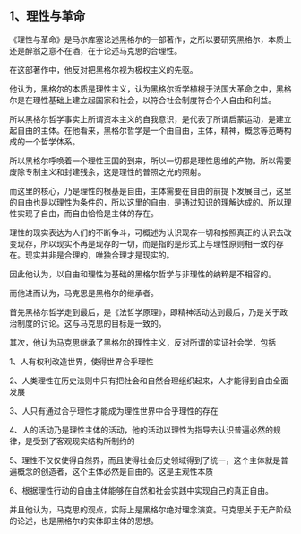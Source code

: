 <h2>1、理性与革命</h2><p data-pid="Lk0xIPGJ">《理性与革命》是马尔库塞论述黑格尔的一部著作，之所以要研究黑格尔，本质上还是醉翁之意不在酒，在于论述马克思的合理性。</p><p data-pid="V_EwCS0J">在这部著作中，他反对把黑格尔视为极权主义的先驱。</p><p data-pid="hO-9CPzZ">他认为，黑格尔的本质是理性主义，认为黑格尔哲学植根于法国大革命之中，黑格尔是在理性基础上建立起国家和社会，以符合社会制度符合个人自由和利益。</p><p data-pid="Qqx2OEXD">所以黑格尔哲学事实上所谓资本主义的自我意识，是代表了所谓启蒙运动，是建立起自由的主体。在他看来，黑格尔哲学是一个由自由，主体，精神，概念等范畴构成的一个哲学体系。</p><p data-pid="TrikxJSP">所以黑格尔呼唤着一个理性王国的到来，所以一切都是理性思维的产物。所以需要废除专制主义和封建残余，这是理性的普照之光的照射。</p><p data-pid="eBXDO1Rr">而这里的核心，乃是理性的根基是自由，主体需要在自由的前提下发展自己，这里的自由也是以理性为条件的，所以这里的自由，是通过知识的理解达成的。所以理性实现了自由，而自由恰恰是主体的存在。</p><p data-pid="rXF8KzSk">理性的现实表达为人们的不断争斗，可概述为认识现存一切和按照真正的认识去改变现存，所以现实不再是现存的一切，而是指的是形式上与理性原则相一致的存在。现实并非是合理的，唯独合理才是现实的。</p><p data-pid="0_C5PSGD">因此他认为，以自由和理性为基础的黑格尔哲学与非理性的纳粹是不相容的。</p><p data-pid="o8-hgifm">而他进而认为，马克思是黑格尔的继承者。</p><p data-pid="ISV2ite3">首先黑格尔哲学走到最后，是《法哲学原理》，即精神活动达到最后，乃是关于政治制度的讨论。这与马克思的目标是一致的。</p><p data-pid="j-rVKnOs">其次，他认为马克思继承了黑格尔的理性主义，反对所谓的实证社会学，包括</p><p data-pid="ZomLFD7Y">1、人有权利改造世界，使得世界合乎理性</p><p data-pid="gCqfzvOQ">2、人类理性在历史法则中只有把社会和自然合理组织起来，人才能得到自由全面发展</p><p data-pid="9O2jWFFA">3、人只有通过合乎理性才能成为理性世界中合乎理性的存在</p><p data-pid="sBdV2q3P">4、人的活动乃是理性主体的活动，他的活动以理性为指导去认识普遍必然的规律，是受到了客观现实结构所制约的</p><p data-pid="7Y1-Utlh">5、理性不仅仅使得自然界，而且使得社会历史领域得到了统一，这个主体就是普遍概念的创造者，这个主体必然是自由的。这是主观性本质</p><p data-pid="XEew73nF">6、根据理性行动的自由主体能够在自然和社会实践中实现自己的真正自由。</p><p data-pid="oqn3WBNm">并且他认为，马克思的观点，实际上是黑格尔绝对理念演变。马克思关于无产阶级的论述，也是黑格尔的实体即主体的思想。</p><p></p><p></p><p></p><p></p><p></p><p></p>
